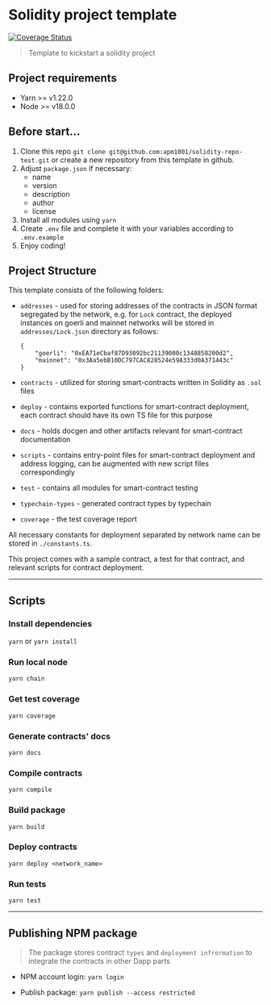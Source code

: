 # Solidity project template

[![Coverage Status](https://codecov.io/gh/Syndika-Corp/solidity-project-template/branch/main/graph/badge.svg)](https://codecov.io/gh/Syndika-Corp/solidity-project-template)


> Template to kickstart a solidity project

## Project requirements

- Yarn >= v1.22.0
- Node >= v18.0.0

## Before start...

1. Clone this repo `git clone git@github.com:apm1001/solidity-repo-test.git` or create a new repository from this template in github.
2. Adjust `package.json` if necessary:
    - name
    - version
    - description
    - author
    - license
3. Install all modules using `yarn`
4. Create `.env` file and complete it with your variables according to `.env.example`
5. Enjoy coding!

## Project Structure

This template consists of the following folders:

- `addresses` - used for storing addresses of the contracts in JSON format segregated by the network, e.g. for `Lock` contract, the deployed instances on goerli and mainnet networks will be stored in `addresses/Lock.json` directory as follows:
  
    ```
    {
        "goerli": "0xEA71eCbaf87D93092bc21139000c1348858200d2",
        "mainnet": "0x3Aa5ebB10DC797CAC828524e59A333d0A371443c"
    }
    ```
- `contracts` - utilized for storing smart-contracts written in Solidity as `.sol` files
- `deploy` - contains exported functions for smart-contract deployment, each contract should have its own TS file for this purpose
- `docs` - holds docgen and other artifacts relevant for smart-contract documentation
- `scripts` - contains entry-point files for smart-contract deployment and address logging, can be augmented with new script files correspondingly
- `test` - contains all modules for smart-contract testing
- `typechain-types` - generated contract types by typechain
- `coverage` - the test coverage report

All necessary constants for deployment separated by network name can be stored in `./constants.ts`.

This project comes with a sample contract, a test for that contract, and relevant scripts for contract deployment.

---

## Scripts

### Install dependencies

`yarn` or `yarn install`

### Run local node

`yarn chain`

### Get test coverage

`yarn coverage`

### Generate contracts' docs

`yarn docs`

### Compile contracts

`yarn compile`

### Build package

`yarn build`

### Deploy contracts

`yarn deploy <network_name>`

### Run tests

`yarn test`


---

## Publishing NPM package

> The package stores contract `types` and `deployment infrormation` to integrate the contracts in other Dapp parts

- NPM account login: `yarn login`

- Publish package: `yarn publish --access restricted`
